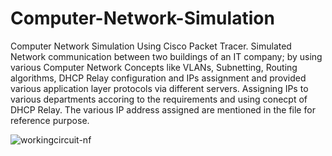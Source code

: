 # Computer-Network-Simulation
Computer Network Simulation Using Cisco Packet Tracer. Simulated Network communication between two buildings of an IT company; by using various Computer Network Concepts like VLANs, Subnetting, Routing algorithms, DHCP Relay configuration and IPs assignment and provided various application layer protocols via different servers. Assigning IPs to various departments accoring to the requirements and using conecpt of DHCP Relay.
The various IP address assigned are mentioned in the file for reference purpose.

![workingcircuit-nf](https://user-images.githubusercontent.com/86913725/214501501-d522c0dd-8152-4b44-9976-fe2de1fb6553.png)

